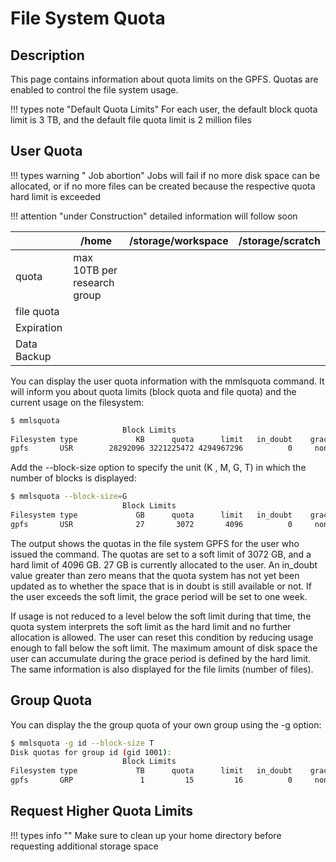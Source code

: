 # File System Quota

## Description

This page contains information about quota limits on the GPFS. Quotas are enabled to control the file system usage.

!!! types note "Default Quota Limits"
    For each user, the default block quota limit is 3 TB, and the default file quota limit is 2 million files

## User Quota

!!! types warning " Job abortion"
    Jobs will fail if no more disk space can be allocated, or if no more files can be created because the respective quota hard limit is exceeded 

!!! attention "under Construction"
    detailed information will follow soon

| | /home | /storage/workspace | /storage/scratch | 
| --- | --- | --- | ---|
| quota | max 10TB per research group | | |
| file quota | | | |
| Expiration | | | |
| Data Backup | | | |

[//]: <> (TODO fill table)

You can display the user quota information with the mmlsquota command. It will inform you about quota limits (block quota and file quota) and the current usage on the filesystem:  

[//]: <> (TODO describe new Quota tool move over from Workspace tools)

```Bash
$ mmlsquota
                         Block Limits                                    |     File Limits
Filesystem type             KB      quota      limit   in_doubt    grace |    files   quota    limit in_doubt    grace  Remarks
gpfs       USR        28292096 3221225472 4294967296          0     none |   136704 2000000  3000000        0     none
```

Add the --block-size option to specify the unit (K , M, G, T) in which the number of blocks is displayed:

```Bash
$ mmlsquota --block-size=G
                         Block Limits                                    |     File Limits
Filesystem type             GB      quota      limit   in_doubt    grace |    files   quota    limit in_doubt    grace  Remarks
gpfs       USR              27       3072       4096          0     none |   136704 2000000  3000000        0     none
```

The output shows the quotas in the file system GPFS for the user who issued the command. The quotas are set to a soft limit of 3072 GB, and a hard limit of 4096 GB. 27 GB is currently allocated to the user. An in_doubt value greater than zero means that the quota system has not yet been updated as to whether the space that is in doubt is still available or not. If the user exceeds the soft limit, the grace period will be set to one week.

If usage is not reduced to a level below the soft limit during that time, the quota system interprets the soft limit as the hard limit and no further allocation is allowed. The user can reset this condition by reducing usage enough to fall below the soft limit. The maximum amount of disk space the user can accumulate during the grace period is defined by the hard limit. The same information is also displayed for the file limits (number of files).

## Group Quota

You can display the the group quota of your own group using the -g option:

```Bash
$ mmlsquota -g id --block-size T
Disk quotas for group id (gid 1001):
                         Block Limits                                    |     File Limits
Filesystem type             TB      quota      limit   in_doubt    grace |    files   quota    limit in_doubt    grace  Remarks
gpfs       GRP               1         15         16          0     none |  2232666 10000000 12000000        0     none
```

## Request Higher Quota Limits

!!! types info ""
    Make sure to clean up your home directory before requesting additional storage space

